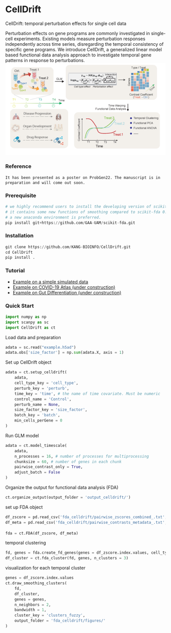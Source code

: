 # CellDrift
CellDrift: temporal perturbation effects for single cell data

Perturbation effects on gene programs are commonly investigated in single-cell experiments. Existing models measure perturbation responses independently across time series, disregarding the temporal consistency of specific gene programs. We introduce CellDrift, a generalized linear model based functional data analysis approach to investigate temporal gene patterns in response to perturbations. 
![overview](Examples/overview.png)

### Reference
```
It has been presented as a poster on ProbGen22. The manuscript is in preparation and will come out soon.
```

### Prerequisite
```python
# we highly recommend users to install the developing version of scikit-fda from github
# it contains some new functions of smoothing compared to scikit-fda 0.7.1
# a new anaconda environment is preferred.
pip install git+https://github.com/GAA-UAM/scikit-fda.git
```

### Installation
```python
git clone https://github.com/KANG-BIOINFO/CellDrift.git
cd CellDrift
pip install .
```

### Tutorial
- [Example on a simple simulated data]()
- [Example on COVID-19 Atlas (under construction)]()
- [Example on Gut Differentiation (under construction)]()

### Quick Start
```python
import numpy as np
import scanpy as sc
import CellDrift as ct
```

Load data and preparation
```python
adata = sc.read("example.h5ad")
adata.obs['size_factor'] = np.sum(adata.X, axis = 1)
```

Set up CellDrift object
```python
adata = ct.setup_celldrift(
    adata, 
    cell_type_key = 'cell_type',
    perturb_key = 'perturb', 
    time_key = 'time', # the name of time covariate. Must be numeric
    control_name = 'Control', 
    perturb_name = None, 
    size_factor_key = 'size_factor', 
    batch_key = 'batch', 
    min_cells_perGene = 0
)
```

Run GLM model 
```python
adata = ct.model_timescale(
    adata, 
    n_processes = 16, # number of processes for multiprocessing
    chunksize = 60, # number of genes in each chunk
    pairwise_contrast_only = True, 
    adjust_batch = False
)
```

Organize the output for functional data analysis (FDA)
```python
ct.organize_output(output_folder = 'output_celldrift/')
```

set up FDA object
```python
df_zscore = pd.read_csv('fda_celldrift/pairwise_zscores_combined_.txt', sep = '\t', header = 0, index_col = 0)
df_meta = pd.read_csv('fda_celldrift/pairwise_contrasts_metadata_.txt', sep = '\t', header = 0, index_col = 0)

fda = ct.FDA(df_zscore, df_meta)
```

temporal clustering
```python
fd, genes = fda.create_fd_genes(genes = df_zscore.index.values, cell_type = 'Type_0', perturbation = 'Perturb_0')
df_cluster = ct.fda_cluster(fd, genes, n_clusters = 3)
```

visualization for each temporal cluster
```python
genes = df_zscore.index.values
ct.draw_smoothing_clusters(
    fd, 
    df_cluster, 
    genes = genes, 
    n_neighbors = 2, 
    bandwidth = 1, 
    cluster_key = 'clusters_fuzzy', 
    output_folder = 'fda_celldrift/figures/'
)
```